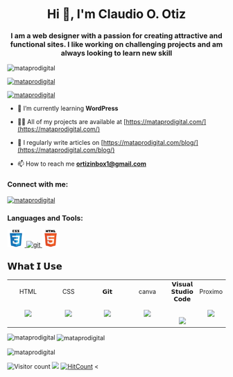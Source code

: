 <h1 align="center">Hi 👋, I'm Claudio O. Otiz</h1>
<h3 align="center">I am a web designer with a passion for creating attractive and functional sites. I like working on challenging projects and am always looking to learn new skill</h3>

<p align="left"> <img src="https://komarev.com/ghpvc/?username=mataprodigital&label=Profile%20views&color=0e75b6&style=flat" alt="mataprodigital" /> </p>

<p align="left"> <a href="https://github.com/ryo-ma/github-profile-trophy"><img src="https://github-profile-trophy.vercel.app/?username=mataprodigital" alt="mataprodigital" /></a> </p>

<p align="left"> <a href="https://twitter.com/mataprodigital" target="blank"><img src="https://img.shields.io/twitter/follow/mataprodigital?logo=twitter&style=for-the-badge" alt="mataprodigital" /></a> </p>

- 🌱 I’m currently learning **WordPress**

- 👨‍💻 All of my projects are available at [https://mataprodigital.com/](https://mataprodigital.com/)

- 📝 I regularly write articles on [https://mataprodigital.com/blog/](https://mataprodigital.com/blog/)

- 📫 How to reach me **ortizinbox1@gmail.com**

<h3 align="left">Connect with me:</h3>
<p align="left">
<a href="https://twitter.com/mataprodigital" target="blank"><img align="center" src="https://raw.githubusercontent.com/rahuldkjain/github-profile-readme-generator/master/src/images/icons/Social/twitter.svg" alt="mataprodigital" height="30" width="40" /></a>
</p>

<h3 align="left">Languages and Tools:</h3>
<p align="left"> <a href="https://www.w3schools.com/css/" target="_blank" rel="noreferrer"> <img src="https://raw.githubusercontent.com/devicons/devicon/master/icons/css3/css3-original-wordmark.svg" alt="css3" width="40" height="40"/> </a> <a href="https://git-scm.com/" target="_blank" rel="noreferrer"> <img src="https://www.vectorlogo.zone/logos/git-scm/git-scm-icon.svg" alt="git" width="40" height="40"/> </a> <a href="https://www.w3.org/html/" target="_blank" rel="noreferrer"> <img src="https://raw.githubusercontent.com/devicons/devicon/master/icons/html5/html5-original-wordmark.svg" alt="html5" width="40" height="40"/> </a> </p>

## 𝗪𝗵𝗮𝘁 𝗜 𝗨𝘀𝗲

<table>
  <tbody>
      <td width="25%" align="center">
        <span>HTML</span><br><br><br>
        <img height="64px" src="https://i.postimg.cc/cLc4GfVR/HTML5-logo-and-wordmark-svg.png">
      </td>
      <td width="25%" align="center">
        <span>CSS</span><br><br><br>
        <img height="64px" src="https://i.postimg.cc/43t7cYMn/CSS3-logo-and-wordmark-svg.png">
      </td>
      <td width="25%" align="center">
        <span>𝗚𝗶𝘁</span><br><br><br>
        <img height="64px" src="https://cdn.svgporn.com/logos/git-icon.svg">
      </td>
      <td width="25%" align="center">
        <span>canva</span><br><br><br>
        <img height="64px" src="https://i.postimg.cc/25Jbb4Ts/1-A6kko-OVJVp-XPWewg8axc5w.png">
      </td>
      <td width="25%" align="center">
        <span>𝗩𝗶𝘀𝘂𝗮𝗹 𝗦𝘁𝘂𝗱𝗶𝗼 𝗖𝗼𝗱𝗲</span><br><br><br>
        <img height="64px" src="https://cdn.svgporn.com/logos/visual-studio-code.svg">
      </td>
      <td width="25%" align="center">
        <span>Proximo</span><br><br><br>
        <img height="64px" src="https://i.postimg.cc/vBr00H1Z/Word-Press-blue-logo-svg-1.png">
      </td>
    </tr>
  </tbody>
</table>



<p><img align="left" src="https://github-readme-stats.vercel.app/api/top-langs?username=mataprodigital&show_icons=true&locale=en&layout=compact" alt="mataprodigital" /></p>

<p>&nbsp;<img align="center" src="https://github-readme-stats.vercel.app/api?username=mataprodigital&show_icons=true&locale=en" alt="mataprodigital" /></p>

<p><img align="center" src="https://github-readme-streak-stats.herokuapp.com/?user=mataprodigital&" alt="mataprodigital" /></p>






![Visitor count](https://visitor-badge.laobi.icu/badge?page_id=shivam0110.mataprodigital)   <img src="https://media.giphy.com/media/dxn6fRlTIShoeBr69N/giphy.gif" width="30">
[![HitCount](http://hits.dwyl.com/mataprodigital/mataprodigital/mataprodigital.svg)](http://hits.dwyl.com/mataprodigital/mataprodigital/mataprodigital) <
